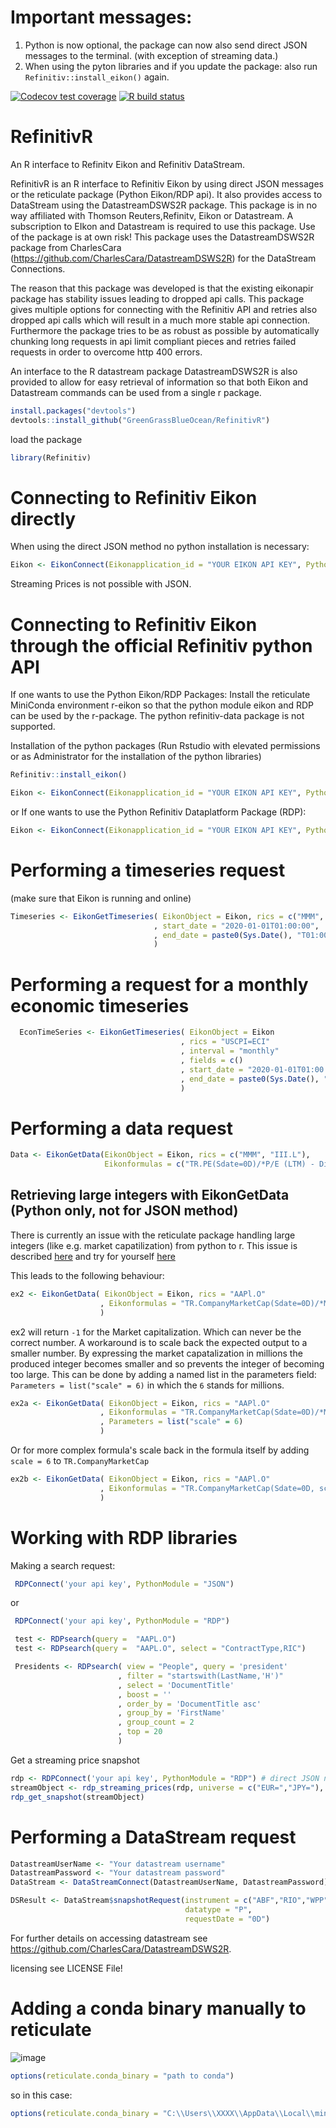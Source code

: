 # Important messages:
1. Python is now optional, the package can now also send direct JSON messages to the terminal. (with exception of streaming data.)
2. When using the pyton libraries and if you update the package: also run `Refinitiv::install_eikon()` again.


[![Codecov test coverage](https://codecov.io/gh/GreenGrassBlueOcean/RefinitivR/branch/master/graph/badge.svg)](https://codecov.io/gh/GreenGrassBlueOcean/RefinitivR?branch=master)
[![R build status](https://github.com/GreenGrassBlueOcean/RefinitivR/workflows/R-CMD-check/badge.svg)](https://github.com/GreenGrassBlueOcean/RefinitivR/actions)

# RefinitivR
An R interface to Refinitv Eikon and Refinitiv DataStream.

RefinitivR is an R interface to Refinitiv Eikon by using direct JSON messages or the reticulate package (Python Eikon/RDP api). It also provides access to DataStream using the DatastreamDSWS2R package. This package is in no way affiliated with Thomson Reuters,Refinitv, Eikon or Datastream. A subscription to EIkon and Datastream is required to use this package. Use of the package is at own risk!
This package uses the DatastreamDSWS2R package from CharlesCara (https://github.com/CharlesCara/DatastreamDSWS2R) for the DataStream Connections.

The reason that this package was developed is that the existing eikonapir package has stability issues leading to dropped api calls. This package gives multiple options for connecting with the Refinitiv API and retries also dropped api calls which will result in a much more stable api connection. Furthermore the package tries to be as robust as possible by automatically chunking long requests in api limit compliant pieces and retries failed requests in order to overcome http 400 errors.

An interface to the R datastream package DatastreamDSWS2R is also provided to allow for easy retrieval of information so that both Eikon and Datastream commands can be used from a single r package.

```r
install.packages("devtools")
devtools::install_github("GreenGrassBlueOcean/RefinitivR")
```
load the package
```r
library(Refinitiv)
```

# Connecting to Refinitiv Eikon directly 
When using the direct JSON method no python installation is necessary:
```r
Eikon <- EikonConnect(Eikonapplication_id = "YOUR EIKON API KEY", PythonModule = "JSON")
```
Streaming Prices is not possible with JSON.

# Connecting to Refinitiv Eikon through the official Refinitiv python API

If one wants to use the Python Eikon/RDP Packages:
Install the reticulate MiniConda environment r-eikon so that the python module eikon and RDP can be used by the r-package.
The python refinitiv-data package is not supported.

Installation of the python packages
(Run Rstudio with elevated permissions or as Administrator for the installation of the python libraries)

```r
Refinitiv::install_eikon()
```

```r
Eikon <- EikonConnect(Eikonapplication_id = "YOUR EIKON API KEY", PythonModule = "Eikon")
```
or If one wants to use  the Python Refinitiv Dataplatform Package (RDP):
```r
Eikon <- EikonConnect(Eikonapplication_id = "YOUR EIKON API KEY", PythonModule = "RDP")
```

# Performing a timeseries request
(make sure that Eikon is running and online)
```r
Timeseries <- EikonGetTimeseries( EikonObject = Eikon, rics = c("MMM", "III.L"),
                                , start_date = "2020-01-01T01:00:00",
                                , end_date = paste0(Sys.Date(), "T01:00:00")
                                )
```

# Performing a request for a monthly economic timeseries
```r
  EconTimeSeries <- EikonGetTimeseries( EikonObject = Eikon
                                      , rics = "USCPI=ECI"
                                      , interval = "monthly"
                                      , fields = c()
                                      , start_date = "2020-01-01T01:00:00",
                                      , end_date = paste0(Sys.Date(), "T01:00:00")
                                      )
```


# Performing a data request
```r
Data <- EikonGetData(EikonObject = Eikon, rics = c("MMM", "III.L"),
                     Eikonformulas = c("TR.PE(Sdate=0D)/*P/E (LTM) - Diluted Excl*/", "TR.CompanyName"))
```

## Retrieving large integers with EikonGetData (Python only, not for JSON method)

There is currently an issue with the reticulate package handling large integers (like e.g. market capatilization) from python to r.
This issue is described [here](https://github.com/rstudio/reticulate/issues/323) 
and try for yourself [here](https://community.rstudio.com/t/large-integer-conversion-from-python-to-r/82568)

This leads to the following behaviour:

```r
ex2 <- EikonGetData( EikonObject = Eikon, rics = "AAPl.O"
                    , Eikonformulas = "TR.CompanyMarketCap(Sdate=0D)/*Market Cap*/"
                    )
```

ex2 will return `-1` for the Market capitalization. Which can never be the correct number.
A workaround is to scale back the expected output to a smaller number.
By expressing the market capatalization in millions the produced integer becomes smaller and so prevents the integer of becoming too large.
This can be done by adding a named list in the parameters field: `Parameters = list("scale" = 6)` in which the `6` stands for millions.

```r
ex2a <- EikonGetData( EikonObject = Eikon, rics = "AAPl.O"
                    , Eikonformulas = "TR.CompanyMarketCap(Sdate=0D)/*Market Cap*/"
                    , Parameters = list("scale" = 6)
                    )
```

Or for more complex formula's scale back in the formula itself by adding `scale = 6` to `TR.CompanyMarketCap`
```r
ex2b <- EikonGetData( EikonObject = Eikon, rics = "AAPl.O"
                    , Eikonformulas = "TR.CompanyMarketCap(Sdate=0D, scale=6)/*Market Cap*/"
                    )
 ```

# Working with RDP libraries

Making a search request:
```r
 RDPConnect('your api key', PythonModule = "JSON")
```
or
```r
 RDPConnect('your api key', PythonModule = "RDP")
```

```r
 test <- RDPsearch(query =  "AAPL.O")
 test <- RDPsearch(query =  "AAPL.O", select = "ContractType,RIC")

 Presidents <- RDPsearch( view = "People", query = 'president'
                        , filter = "startswith(LastName,'H')"
                        , select = 'DocumentTitle'
                        , boost = ''
                        , order_by = 'DocumentTitle asc'
                        , group_by = 'FirstName'
                        , group_count = 2
                        , top = 20
                        )
```

Get a streaming price snapshot

```r
rdp <- RDPConnect('your api key', PythonModule = "RDP") # direct JSON not possible
streamObject <- rdp_streaming_prices(rdp, universe = c("EUR=","JPY="), fields = c('DSPLY_NAME', 'BID', 'ASK'))
rdp_get_snapshot(streamObject)
```

# Performing a DataStream request

```r
DatastreamUserName <- "Your datastream username"
DatastreamPassword <- "Your datastream password"
DataStream <- DataStreamConnect(DatastreamUserName, DatastreamPassword)

DSResult <- DataStream$snapshotRequest(instrument = c("ABF","RIO","WPP"),
                                       datatype = "P",
                                       requestDate = "0D")

```
For further details on accessing datastream see https://github.com/CharlesCara/DatastreamDSWS2R.

licensing see LICENSE File!


# Adding a conda binary manually to reticulate

![image](https://github.com/GreenGrassBlueOcean/RefinitivR/assets/43173895/218d0fcc-4c31-48b6-9e49-dfe0926f58d2)



```r
options(reticulate.conda_binary = "path to conda")
```

so in this case:
```r
options(reticulate.conda_binary = "C:\\Users\\XXXX\\AppData\\Local\\miniconda3\\Scripts\\conda.exe")
```

